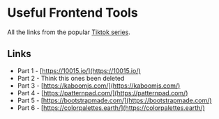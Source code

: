 # Useful Frontend Tools

All the links from the popular [Tiktok series](https://tiktok.com/@roadmandev).


## Links

* Part 1 - [https://10015.io/](https://10015.io/)
* Part 2 - Think this ones been deleted
* Part 3 - [https://kaboomjs.com/](https://kaboomjs.com/)
* Part 4 - [https://patternpad.com/](https://patternpad.com/)
* Part 5 - [https://bootstrapmade.com/](https://bootstrapmade.com/)
* Part 6 - [https://colorpalettes.earth/](https://colorpalettes.earth/)